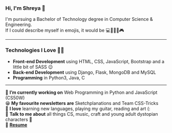 ### Hi, I'm Shreya 👋

I'm pursuing a Bachelor of Technology degree in Computer Science & Engineering.  
If I could describe myself in emojis, it would be 💻🎸📑🎨🎮

***

### Technologies I Love 🤖🌱
* **Front-end Development** using HTML, CSS, JavaScript, Bootstrap and a little bit of SASS 😉
* **Back-end Development** using Django, Flask, MongoDB and MySQL  
* **Programming** in Python3, Java, C

***

🔭 **I’m currently working on** Web Programming in Python and JavaScript (CS50W)  
😁 **My favourite newsletters are** Sketchplanations and Team CSS-Tricks  
🌺 **I love** learning new languages, playing my guitar, reading and art (:  
📩 **Talk to me about** all things CS, music, craft and young adult dystopian characters 💚  
📜 [**Resume**](https://drive.google.com/file/d/1gAtXWUV4Nml_6RchObJfwGwdktHXVUSX/view?usp=sharing)
